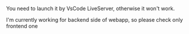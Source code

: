 You need to launch it by VsCode LiveServer, otherwise it won't work.


I'm currently working for backend side of webapp, so please check only frontend one
